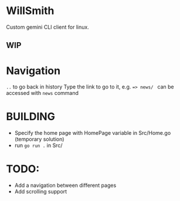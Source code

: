 # WillSmith
Custom gemini CLI client for linux. 
## WIP

# Navigation
```..``` to go back in history
Type the link to go to it, e.g. ```=> news/ ``` can be accessed with ```news``` command

# BUILDING
- Specify the home page with HomePage variable in Src/Home.go (temporary solution)
- run ```go run .``` in Src/

# TODO:
- Add a navigation between different pages
- Add scrolling support
